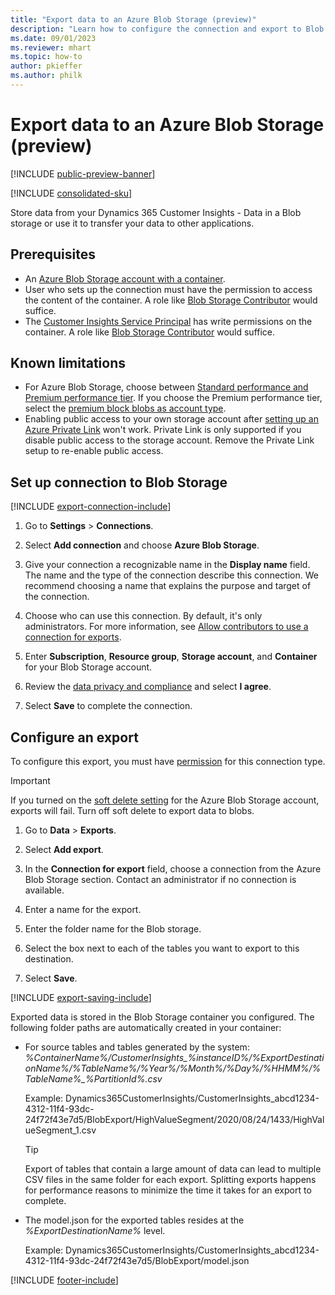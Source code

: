 ```yaml
---
title: "Export data to an Azure Blob Storage (preview)"
description: "Learn how to configure the connection and export to Blob storage."
ms.date: 09/01/2023
ms.reviewer: mhart
ms.topic: how-to
author: pkieffer
ms.author: philk
---
```


# Export data to an Azure Blob Storage (preview)

[!INCLUDE [public-preview-banner](includes/public-preview-banner.md)]

[!INCLUDE [consolidated-sku](./includes/consolidated-sku.md)]

Store data from your Dynamics 365 Customer Insights - Data in a Blob storage or use it to transfer your data to other applications.

## Prerequisites
- An [Azure Blob Storage account with a container](/azure/storage/blobs/storage-quickstart-blobs-portal#create-a-container).
- User who sets up the connection must have the permission to access the content of the container. A role like [Blob Storage Contributor](/azure/role-based-access-control/built-in-roles#storage-blob-data-contributor) would suffice.
- The [Customer Insights Service Principal](connect-service-principal.md) has write permissions on the container. A role like [Blob Storage Contributor](/azure/role-based-access-control/built-in-roles#storage-blob-data-contributor) would suffice.

## Known limitations

- For Azure Blob Storage, choose between [Standard performance and Premium performance tier](/azure/storage/blobs/storage-blob-performance-tiers). If you choose the Premium performance tier, select the [premium block blobs as account type](/azure/storage/common/storage-account-overview#types-of-storage-accounts).
- Enabling public access to your own storage account after [setting up an Azure Private Link](private-link.md) won't work. Private Link is only supported if you disable public access to the storage account. Remove the Private Link setup to re-enable public access.

## Set up connection to Blob Storage

[!INCLUDE [export-connection-include](includes/export-connection-admn.md)]

1. Go to **Settings** > **Connections**.

1. Select **Add connection** and choose **Azure Blob Storage**.

1. Give your connection a recognizable name in the **Display name** field. The name and the type of the connection describe this connection. We recommend choosing a name that explains the purpose and target of the connection.

1. Choose who can use this connection. By default, it's only administrators. For more information, see [Allow contributors to use a connection for exports](connections.md#allow-contributors-to-use-a-connection-for-exports).

1. Enter **Subscription**, **Resource group**, **Storage account**, and **Container** for your Blob Storage account.

1. Review the [data privacy and compliance](connections.md#data-privacy-and-compliance) and select **I agree**.

1. Select **Save** to complete the connection.

## Configure an export

To configure this export, you must have [permission](export-manage.md#set-up-a-new-export) for this connection type.

> [!IMPORTANT]
> If you turned on the [soft delete setting](/azure/storage/blobs/soft-delete-blob-enable) for the Azure Blob Storage account, exports will fail. Turn off soft delete to export data to blobs.

1. Go to **Data** > **Exports**.

1. Select **Add export**.

1. In the **Connection for export** field, choose a connection from the Azure Blob Storage section. Contact an administrator if no connection is available.

1. Enter a name for the export.

1. Enter the folder name for the Blob storage.

1. Select the box next to each of the tables you want to export to this destination.

1. Select **Save**.

[!INCLUDE [export-saving-include](includes/export-saving.md)]

Exported data is stored in the Blob Storage container you configured. The following folder paths are automatically created in your container:

- For source tables and tables generated by the system:  
  *%ContainerName%/CustomerInsights_%instanceID%/%ExportDestinationName%/%TableName%/%Year%/%Month%/%Day%/%HHMM%/%TableName%_%PartitionId%.csv*  

  Example: Dynamics365CustomerInsights/CustomerInsights_abcd1234-4312-11f4-93dc-24f72f43e7d5/BlobExport/HighValueSegment/2020/08/24/1433/HighValueSegment_1.csv
  
  > [!TIP]
  > Export of tables that contain a large amount of data can lead to multiple CSV files in the same folder for each export. Splitting exports happens for performance reasons to minimize the time it takes for an export to complete.

- The model.json for the exported tables resides at the *%ExportDestinationName%* level.  
  
  Example: Dynamics365CustomerInsights/CustomerInsights_abcd1234-4312-11f4-93dc-24f72f43e7d5/BlobExport/model.json

[!INCLUDE [footer-include](includes/footer-banner.md)]
